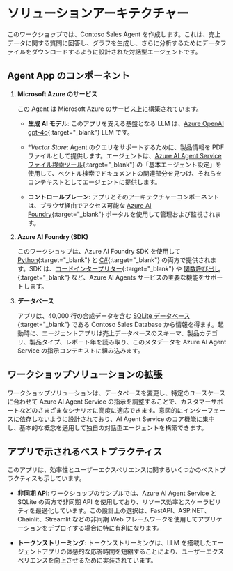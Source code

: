 # ソリューションアーキテクチャー

このワークショップでは、Contoso Sales Agent を作成します。これは、売上データに関する質問に回答し、グラフを生成し、さらに分析するためにデータファイルをダウンロードするように設計された対話型エージェントです。

## Agent App のコンポーネント

1.  **Microsoft Azure のサービス**

    この Agent は Microsoft Azure のサービス上に構築されています。

    * **生成 AI モデル**: このアプリを支える基盤となる LLM は、[Azure OpenAI gpt-4o](https://learn.microsoft.com/azure/ai-services/openai/concepts/models?tabs=global-standard%2Cstandard-chat-completions#gpt-4o-and-gpt-4-turbo){:target="_blank"} LLM です。

    * **Vector Store*: Agent のクエリをサポートするために、製品情報を PDF ファイルとして提供します。エージェントは、[Azure AI Agent Service ファイル検索ツール](https://learn.microsoft.com/azure/ai-services/agents/how-to/tools/file-search?tabs=python&pivots=overview){:target="_blank"} の「基本エージェント設定」を使用して、ベクトル検索でドキュメントの関連部分を見つけ、それらをコンテキストとしてエージェントに提供します。

    * **コントロールプレーン**: アプリとそのアーキテクチャーコンポーネントは、ブラウザ経由でアクセス可能な [Azure AI Foundry](https://ai.azure.com){:target="_blank"} ポータルを使用して管理および監視されます。

2.  **Azure AI Foundry (SDK)**

    このワークショップは、Azure AI Foundry SDK を使用して [Python](https://learn.microsoft.com/python/api/overview/azure/ai-projects-readme?view=azure-python-preview&context=%2Fazure%2Fai-services%2Fagents%2Fcontext%2Fcontext){:target="_blank"} と [C#](https://learn.microsoft.com/en-us/dotnet/api/overview/azure/ai.projects-readme?view=azure-dotnet-preview&viewFallbackFrom=azure-python-preview){:target="_blank"} の両方で提供されます。SDK は、[コードインタープリター](https://learn.microsoft.com/azure/ai-services/agents/how-to/tools/code-interpreter?view=azure-python-preview&tabs=python&pivots=overview){:target="_blank"} や [関数呼び出し](https://learn.microsoft.com/azure/ai-services/agents/how-to/tools/function-calling?view=azure-python-preview&tabs=python&pivots=overview){:target="_blank"} など、Azure AI Agents サービスの主要な機能をサポートします。

3.  **データベース**

    アプリは、40,000 行の合成データを含む [SQLite データベース](https://www.sqlite.org/){:target="_blank"} である Contoso Sales Database から情報を得ます。起動時に、エージェントアプリは売上データベースのスキーマ、製品カテゴリ、製品タイプ、レポート年を読み取り、このメタデータを Azure AI Agent Service の指示コンテキストに組み込みます。

## ワークショップソリューションの拡張

ワークショップソリューションは、データベースを変更し、特定のユースケースに合わせて Azure AI Agent Service の指示を調整することで、カスタマーサポートなどのさまざまなシナリオに高度に適応できます。意図的にインターフェースに依存しないように設計されており、AI Agent Service のコア機能に集中し、基本的な概念を適用して独自の対話型エージェントを構築できます。

## アプリで示されるベストプラクティス

このアプリは、効率性とユーザーエクスペリエンスに関するいくつかのベストプラクティスも示しています。

* **非同期 API**:
    ワークショップのサンプルでは、Azure AI Agent Service と SQLite の両方で非同期 API を使用しており、リソース効率とスケーラビリティを最適化しています。この設計上の選択は、FastAPI、ASP.NET、Chainlit、Streamlit などの非同期 Web フレームワークを使用してアプリケーションをデプロイする場合に特に有利になります。

* **トークンストリーミング**:
    トークンストリーミングは、LLM を搭載したエージェントアプリの体感的な応答時間を短縮することにより、ユーザーエクスペリエンスを向上させるために実装されています。